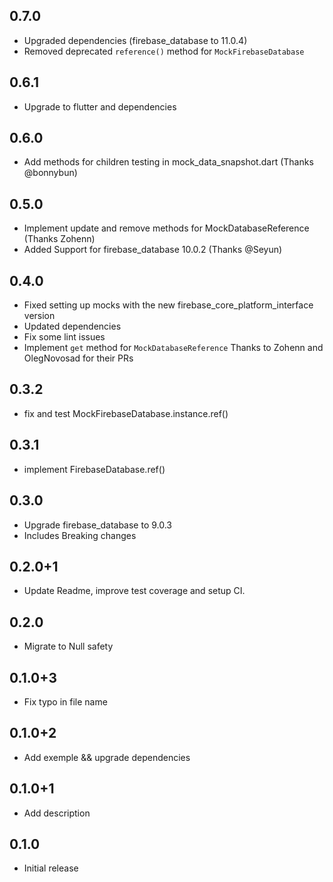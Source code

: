 ## 0.7.0
* Upgraded dependencies (firebase_database to 11.0.4)
* Removed deprecated `reference()` method for `MockFirebaseDatabase`
## 0.6.1
* Upgrade to flutter and dependencies
## 0.6.0
* Add methods for children testing in mock_data_snapshot.dart (Thanks @bonnybun)
## 0.5.0
* Implement update and remove methods for MockDatabaseReference (Thanks Zohenn)
* Added Support for firebase_database 10.0.2 (Thanks @Seyun)
## 0.4.0
* Fixed setting up mocks with the new firebase_core_platform_interface version
* Updated dependencies
* Fix some lint issues
* Implement `get` method for `MockDatabaseReference`
Thanks to Zohenn and OlegNovosad for their PRs
## 0.3.2
* fix and test MockFirebaseDatabase.instance.ref()
## 0.3.1
* implement FirebaseDatabase.ref()
## 0.3.0
* Upgrade firebase_database to 9.0.3
* Includes Breaking changes
## 0.2.0+1
* Update Readme, improve test coverage and setup CI.
## 0.2.0
* Migrate to Null safety
## 0.1.0+3
* Fix typo in file name
## 0.1.0+2
* Add exemple && upgrade dependencies
## 0.1.0+1
* Add description
## 0.1.0

* Initial release